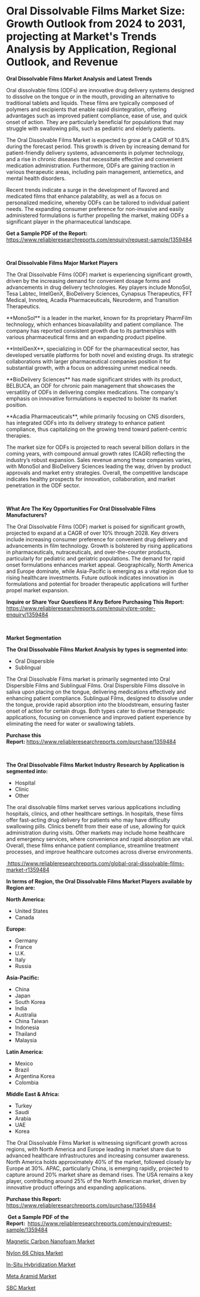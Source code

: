 <p><h1>Oral Dissolvable Films Market Size: Growth Outlook from 2024 to 2031, projecting at Market's Trends Analysis by Application, Regional Outlook, and Revenue</h1></p><p><strong>Oral Dissolvable Films Market Analysis and Latest Trends</strong></p>
<p><p>Oral dissolvable films (ODFs) are innovative drug delivery systems designed to dissolve on the tongue or in the mouth, providing an alternative to traditional tablets and liquids. These films are typically composed of polymers and excipients that enable rapid disintegration, offering advantages such as improved patient compliance, ease of use, and quick onset of action. They are particularly beneficial for populations that may struggle with swallowing pills, such as pediatric and elderly patients.</p><p>The Oral Dissolvable Films Market is expected to grow at a CAGR of 10.8% during the forecast period. This growth is driven by increasing demand for patient-friendly delivery systems, advancements in polymer technology, and a rise in chronic diseases that necessitate effective and convenient medication administration. Furthermore, ODFs are gaining traction in various therapeutic areas, including pain management, antiemetics, and mental health disorders. </p><p>Recent trends indicate a surge in the development of flavored and medicated films that enhance palatability, as well as a focus on personalized medicine, whereby ODFs can be tailored to individual patient needs. The expanding consumer preference for non-invasive and easily administered formulations is further propelling the market, making ODFs a significant player in the pharmaceutical landscape.</p></p>
<p><strong>Get a Sample PDF of the Report:&nbsp;</strong> <a href="https://www.reliableresearchreports.com/enquiry/request-sample/1359484">https://www.reliableresearchreports.com/enquiry/request-sample/1359484</a></p>
<p>&nbsp;</p>
<p><strong>Oral Dissolvable Films Major Market Players</strong></p>
<p><p>The Oral Dissolvable Films (ODF) market is experiencing significant growth, driven by the increasing demand for convenient dosage forms and advancements in drug delivery technologies. Key players include MonoSol, Tesa Labtec, IntelGenX, BioDelivery Sciences, Cynapsus Therapeutics, FFT Medical, Innoteq, Acadia Pharmaceuticals, Neuroderm, and Transition Therapeutics.</p><p>**MonoSol** is a leader in the market, known for its proprietary PharmFilm technology, which enhances bioavailability and patient compliance. The company has reported consistent growth due to its partnerships with various pharmaceutical firms and an expanding product pipeline.</p><p>**IntelGenX**, specializing in ODF for the pharmaceutical sector, has developed versatile platforms for both novel and existing drugs. Its strategic collaborations with larger pharmaceutical companies position it for substantial growth, with a focus on addressing unmet medical needs.</p><p>**BioDelivery Sciences** has made significant strides with its product, BELBUCA, an ODF for chronic pain management that showcases the versatility of ODFs in delivering complex medications. The company's emphasis on innovative formulations is expected to bolster its market position.</p><p>**Acadia Pharmaceuticals**, while primarily focusing on CNS disorders, has integrated ODFs into its delivery strategy to enhance patient compliance, thus capitalizing on the growing trend toward patient-centric therapies.</p><p>The market size for ODFs is projected to reach several billion dollars in the coming years, with compound annual growth rates (CAGR) reflecting the industry’s robust expansion. Sales revenue among these companies varies, with MonoSol and BioDelivery Sciences leading the way, driven by product approvals and market entry strategies. Overall, the competitive landscape indicates healthy prospects for innovation, collaboration, and market penetration in the ODF sector.</p></p>
<p>&nbsp;</p>
<p><strong>What Are The Key Opportunities For Oral Dissolvable Films Manufacturers?</strong></p>
<p><p>The Oral Dissolvable Films (ODF) market is poised for significant growth, projected to expand at a CAGR of over 10% through 2028. Key drivers include increasing consumer preference for convenient drug delivery and advancements in film technology. Growth is bolstered by rising applications in pharmaceuticals, nutraceuticals, and over-the-counter products, particularly for pediatric and geriatric populations. The demand for rapid onset formulations enhances market appeal. Geographically, North America and Europe dominate, while Asia-Pacific is emerging as a vital region due to rising healthcare investments. Future outlook indicates innovation in formulations and potential for broader therapeutic applications will further propel market expansion.</p></p>
<p><strong>Inquire or Share Your Questions If Any Before Purchasing This Report:</strong> <a href="https://www.reliableresearchreports.com/enquiry/pre-order-enquiry/1359484">https://www.reliableresearchreports.com/enquiry/pre-order-enquiry/1359484</a></p>
<p>&nbsp;</p>
<p><strong>Market Segmentation</strong></p>
<p><strong>The Oral Dissolvable Films Market Analysis by types is segmented into:</strong></p>
<p><ul><li>Oral Dispersible</li><li>Sublingual</li></ul></p>
<p><p>The Oral Dissolvable Films market is primarily segmented into Oral Dispersible Films and Sublingual Films. Oral Dispersible Films dissolve in saliva upon placing on the tongue, delivering medications effectively and enhancing patient compliance. Sublingual Films, designed to dissolve under the tongue, provide rapid absorption into the bloodstream, ensuring faster onset of action for certain drugs. Both types cater to diverse therapeutic applications, focusing on convenience and improved patient experience by eliminating the need for water or swallowing tablets.</p></p>
<p><strong>Purchase this Report:&nbsp;</strong><a href="https://www.reliableresearchreports.com/purchase/1359484">https://www.reliableresearchreports.com/purchase/1359484</a></p>
<p>&nbsp;</p>
<p><strong>The Oral Dissolvable Films Market Industry Research by Application is segmented into:</strong></p>
<p><ul><li>Hospital</li><li>Clinic</li><li>Other</li></ul></p>
<p><p>The oral dissolvable films market serves various applications including hospitals, clinics, and other healthcare settings. In hospitals, these films offer fast-acting drug delivery for patients who may have difficulty swallowing pills. Clinics benefit from their ease of use, allowing for quick administration during visits. Other markets may include home healthcare and emergency services, where convenience and rapid absorption are vital. Overall, these films enhance patient compliance, streamline treatment processes, and improve healthcare outcomes across diverse environments.</p></p>
<p><a href="https://www.reliableresearchreports.com/global-oral-dissolvable-films-market-r1359484">&nbsp;https://www.reliableresearchreports.com/global-oral-dissolvable-films-market-r1359484</a></p>
<p><strong>In terms of Region, the Oral Dissolvable Films Market Players available by Region are:</strong></p>
<p>
    <p> <strong> North America: </strong>
        <ul>
            <li>United States</li>
            <li>Canada</li>
        </ul>
        </p> 
    <p> <strong> Europe: </strong>
        <ul>
            <li>Germany</li>
            <li>France</li>
            <li>U.K.</li>
            <li>Italy</li>
            <li>Russia</li>
        </ul>
        </p> 
    <p> <strong> Asia-Pacific: </strong>
        <ul>
            <li>China</li>
            <li>Japan</li>
            <li>South Korea</li>
            <li>India</li>
            <li>Australia</li>
            <li>China Taiwan</li>
            <li>Indonesia</li>
            <li>Thailand</li>
            <li>Malaysia</li>
        </ul>
        </p> 
    <p> <strong> Latin America: </strong>
        <ul>
            <li>Mexico</li>
            <li>Brazil</li>
            <li>Argentina Korea</li>
            <li>Colombia</li>
        </ul>
        </p> 
    <p> <strong> Middle East & Africa: </strong>
        <ul>
            <li>Turkey</li>
            <li>Saudi</li>
            <li>Arabia</li>
            <li>UAE</li>
            <li>Korea</li>
        </ul>
    </p>
    </p>
<p><p>The Oral Dissolvable Films Market is witnessing significant growth across regions, with North America and Europe leading in market share due to advanced healthcare infrastructures and increasing consumer awareness. North America holds approximately 40% of the market, followed closely by Europe at 30%. APAC, particularly China, is emerging rapidly, projected to capture around 20% market share as demand rises. The USA remains a key player, contributing around 25% of the North American market, driven by innovative product offerings and expanding applications.</p></p>
<p><strong>Purchase this Report: </strong><a href="https://www.reliableresearchreports.com/purchase/1359484">https://www.reliableresearchreports.com/purchase/1359484</a></p>
<p>&nbsp;<strong>Get a Sample PDF of the Report:&nbsp;&nbsp;</strong><a href="https://www.reliableresearchreports.com/enquiry/request-sample/1359484">https://www.reliableresearchreports.com/enquiry/request-sample/1359484</a></p>
<p><strong></strong></p>
<p><p><a href="https://github.com/HeatherFernandez476/Market-Research-Report-List-1/blob/main/magnetic-carbon-nanofoam-market.md">Magnetic Carbon Nanofoam Market</a></p><p><a href="https://www.linkedin.com/pulse/nylon-66-chips-market-overview-regional-outlook-competitive-qug9c?trackingId=sMKYGhxURpmorPjtnqx%2F%2BA%3D%3D">Nylon 66 Chips Market</a></p><p><a href="https://github.com/Rekhakhatun65/Market-Research-Report-List-1/blob/main/in-situ-hybridization-market.md">In-Situ Hybridization Market</a></p><p><a href="https://www.linkedin.com/pulse/what-growth-opportunities-challenges-meta-aramid-market-vhkqc?trackingId=%2Fpze5glQTDC%2B%2FYh8alVM5w%3D%3D">Meta Aramid Market</a></p><p><a href="https://issuu.com/reportprime-2/docs/sbc-market-size-2030.pptx_f147804ce1887e">SBC Market</a></p></p>